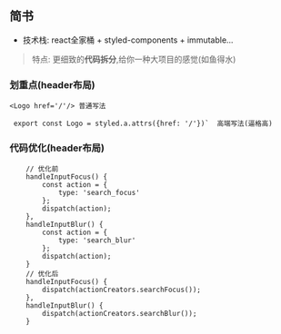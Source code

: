 ## 简书

+ 技术栈: react全家桶 + styled-components + immutable...

> 特点: 
	更细致的**代码拆分**,给你一种大项目的感觉(如鱼得水)


### 划重点(header布局)
```<Logo href='/'/> 普通写法```

``` export const Logo = styled.a.attrs({href: '/'})`  高端写法(逼格高)```

### 代码优化(header布局)

```
	// 优化前
	handleInputFocus() {
		const action = {
			type: 'search_focus'
		};
		dispatch(action);
	},
	handleInputBlur() {
		const action = {
			type: 'search_blur'
		};
		dispatch(action);
	}
	// 优化后
	handleInputFocus() {
		dispatch(actionCreators.searchFocus());
	},
	handleInputBlur() {
		dispatch(actionCreators.searchBlur());
	}
```

